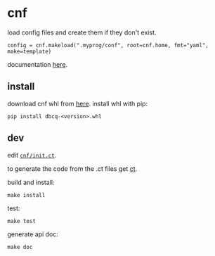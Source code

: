 # cnf

load config files and create them if they don't exist.

```
config = cnf.makeload(".myprog/conf", root=cnf.home, fmt="yaml", make=template)
```

documentation [here](https://numlims.github.io/cnf/).

## install

download cnf whl from
[here](https://github.com/numlims/cnf/releases). install whl with
pip:

```
pip install dbcq-<version>.whl
```

## dev

edit [`cnf/init.ct`](./cnf/init.ct).

to generate the code from the .ct files get [ct](https://github.com/tnustrings/ct).

build and install:

```
make install
```

test:

```
make test
```

generate api doc:

```
make doc
```
